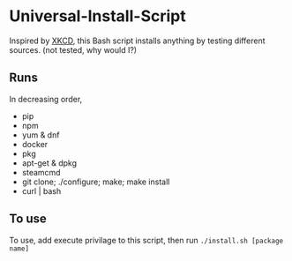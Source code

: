 # Universal-Install-Script
Inspired by [XKCD](https://xkcd.com/1654/), this Bash script installs anything by testing different sources. (not tested, why would I?)


## Runs
In decreasing order,
* pip
* npm
* yum & dnf
* docker
* pkg
* apt-get & dpkg
* steamcmd
* git clone; ./configure; make; make install
* curl | bash 

## To use
To use, add execute privilage to this script, then run `./install.sh [package name]`

